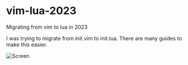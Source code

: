 # vim-lua-2023
Migrating from vim to lua in 2023

I was trying to migrate from init.vim to init.lua. There are many guides to make this easier. 

![Screen](images/screen1.png)
